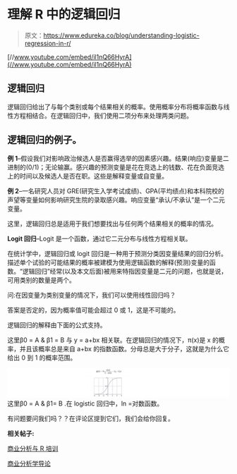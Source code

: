 # 理解 R 中的逻辑回归

> 原文：<https://www.edureka.co/blog/understanding-logistic-regression-in-r/>

[//www.youtube.com/embed/il1nQ66HyrA](//www.youtube.com/embed/il1nQ66HyrA)

## 逻辑回归

逻辑回归给出了与每个类别或每个结果相关的概率。使用概率分布将概率函数与线性方程相结合。在逻辑回归中，我们使用二项分布来处理两类问题。

## 逻辑回归的例子。

**例 1**–假设我们对影响政治候选人是否赢得选举的因素感兴趣。结果(响应)变量是二进制的(0/1)；无论输赢。感兴趣的预测变量是花在竞选上的钱数、花在负面竞选上的时间以及候选人是否在职。这些是解释变量或自变量。

**例 2**–一名研究人员对 GRE(研究生入学考试成绩)、GPA(平均绩点)和本科院校的声望等变量如何影响研究生院的录取感兴趣。响应变量“承认/不承认”是一个二元变量。

这里，逻辑回归总是适用于我们想要找出与任何两个结果相关的概率的情况。

**Logit 回归**–Logit 是一个函数，通过它二元分布与线性方程相关联。

在统计学中，逻辑回归或 logit 回归是一种用于预测分类因变量结果的回归分析。描述单个试验的可能结果的概率被建模为使用逻辑函数的解释(预测)变量的函数。“逻辑回归”经常(以及本文后面)被用来特指因变量是二元的问题，也就是说，可用类别的数量是两个。

问:在因变量为类别变量的情况下，我们可以使用线性回归吗？

答案是否定的，因为概率值可能会超过 0 或 1，这是不可能的。

逻辑回归的解释由下面的公式支持。

这里β0 = A & β1 = B 与 y = a+bx 相关联。在逻辑回归的情况下，π(x)是 x 的概率，并且该概率总是来自 a+bx 的指数函数。分母总是大于分子，这就是为什么它给出 0 到 1 的概率范围。

![Log Function - Logistic Regression in R - Edureka](img/04789ef418449c2773db88a974624f58.png)这里β0 = A & β1= B .在 logistic 回归中，ln =对数函数。

有问题要问我们吗？？在评论区提到它们，我们会给你回复。

**相关帖子:**

[商业分析与 R 培训](https://www.edureka.co/r-for-analytics)

[商业分析学导论](https://www.edureka.co/blog/videos/introduction-business-analytics-with-r/ "Introduction to Business Analytics with R")